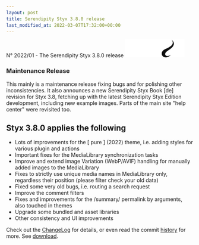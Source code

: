 ```yaml
---
layout: post
title: Serendipity Styx 3.8.0 release
last_modified_at: 2022-03-07T17:32:00+00:00
---
```


N° 2022/01 - The Serendipity Styx 3.8.0 release <img class="php8" src="/i/b/logo_php8_1.svg" alt="php8" width="160" height="48">

### Maintenance Release

This mainly is a maintenance release fixing bugs and for polishing other inconsistencies.
It also announces a new Serendipity Styx Book [de] revision for Styx 3.8, fetching up with the latest Serendipity Styx Edition development, including new example images. Parts of the main site "help center" were revisited too.

## Styx 3.8.0 applies the following

  - Lots of improvements for the [ pure ] (2022) theme, i.e. adding styles for various plugin and actions
  - Important fixes for the MediaLibrary synchronization tasks
  - Improve and extend image Variation (WebP/AVIF) handling for manually added images to the MediaLibrary
  - Fixes to strictly use unique media names in MediaLibrary only, regardless their position (please filter check your old data)
  - Fixed some very old bugs, i.e. routing a search request
  - Improve the comment filters
  - Fixes and improvements for the /summary/ permalink by arguments, also touched in themes
  - Upgrade some bundled and asset libraries
  - Other consistency and UI improvements

Check out the [ChangeLog](https://github.com/ophian/styx/blob/3.8.0/docs/NEWS) for details, or even read the commit [history](https://github.com/ophian/styx/commits/3.8.0) for more. See [download](https://github.com/ophian/styx/releases/tag/3.8.0).
